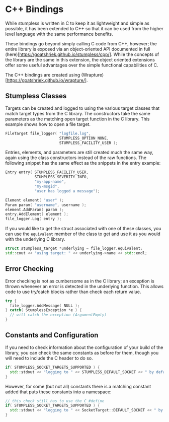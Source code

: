 # C++ Bindings

While stumpless is written in C to keep it as lightweight and simple as
possible, it has been extended to C++ so that it can be used from the higher
level language with the same performance benefits.

These bindings go beyond simply calling C code from C++, however; the entire
library is exposed via an object-oriented API documented in full
(here)[https://goatshriek.github.io/stumpless/cpp/]. While the concepts of the
library are the same in this extension, the object oriented extensions offer
some useful advantages over the simple functional capabilities of C.

The C++ bindings are created using
(Wrapture)[https://goatshriek.github.io/wrapture/].

## Stumpless Classes

Targets can be created and logged to using the various target classes that match
target types from the C library. The constructors take the same parameters as
the matching open target function in the C library. This example shows how to
open a file target.

```cpp
FileTarget file_logger( "logfile.log",
                        STUMPLESS_OPTION_NONE,
                        STUMPLESS_FACILITY_USER );
```

Entries, elements, and parameters are still created much the same way, again
using the class constructors instead of the raw functions. The following snippet
has the same effect as the snippets in the entry example:

```cpp
Entry entry( STUMPLESS_FACILITY_USER,
             STUMPLESS_SEVERITY_INFO,
             "my-app-name",
             "my-msgid",
             "user has logged a message");

Element element( "user" );
Param param( "username", username );
element.AddParam( param );
entry.AddElement( element );
file_logger.Log( entry );
```

If you would like to get the struct associated with one of these classes, you
can use the `equivalent` member of the class to get and use it as you would
with the underlying C library.

```cpp
struct stumpless_target *underlying = file_logger.equivalent;
std::cout << "using target: " << underlying->name << std::endl;
```

## Error Checking

Error checking is not as cumbersome as in the C library; an exception is thrown
whenever an error is detected in the underlying function. This allows code to
use try/catch blocks rather than check each return value.

```cpp
try {
  file_logger.AddMessage( NULL );
} catch( StumplessException *e ) {
  // will catch the exception (ArgumentEmpty)
}
```

## Constants and Configuration

If you need to check information about the configuration of your build of the
library, you can check the same constants as before for them, though you will
need to include the C header to do so.

```cpp
if( STUMPLESS_SOCKET_TARGETS_SUPPORTED ) {
  std::stdout << "logging to " << STUMPLESS_DEFAULT_SOCKET << " by default" << std::endl;
}
```

However, for some (but not all) constants there is a matching constant added
that puts these constants into a namespace:

```cpp
// this check still has to use the C #define
if( STUMPLESS_SOCKET_TARGETS_SUPPORTED ) {
  std::stdout << "logging to " << SocketTarget::DEFAULT_SOCKET << " by default" << std::endl;
}
```
